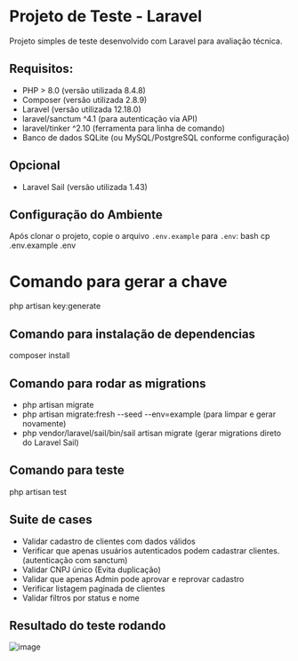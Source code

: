# Projeto de Teste - Laravel
Projeto simples de teste desenvolvido com Laravel para avaliação técnica.

## Requisitos:
- PHP > 8.0 (versão utilizada 8.4.8)
- Composer (versão utilizada 2.8.9)
- Laravel (versão utilizada 12.18.0)
- laravel/sanctum ^4.1 (para autenticação via API)
- laravel/tinker ^2.10 (ferramenta para linha de comando)
- Banco de dados SQLite (ou MySQL/PostgreSQL conforme configuração)

## Opcional
- Laravel Sail (versão utilizada 1.43)

## Configuração do Ambiente
Após clonar o projeto, copie o arquivo `.env.example` para `.env`:
bash
cp .env.example .env

# Comando para gerar a chave
php artisan key:generate

## Comando para instalação de dependencias
composer install

## Comando para rodar as migrations
- php artisan migrate
- php artisan migrate:fresh --seed --env=example (para limpar e gerar novamente)
- php vendor/laravel/sail/bin/sail artisan migrate (gerar migrations direto do Laravel Sail)
## Comando para teste 
php artisan test

## Suite de cases
- Validar cadastro de clientes com dados válidos 
- Verificar que apenas usuários autenticados podem cadastrar clientes. (autenticação com sanctum)
- Validar CNPJ único (Evita duplicação)
- Validar que apenas Admin pode aprovar e reprovar cadastro
- Verificar listagem paginada de clientes
- Validar filtros por status e nome


## Resultado do teste rodando
![image](https://github.com/user-attachments/assets/9a79e17d-9c84-4e04-83bd-08e2e0298a1a)



